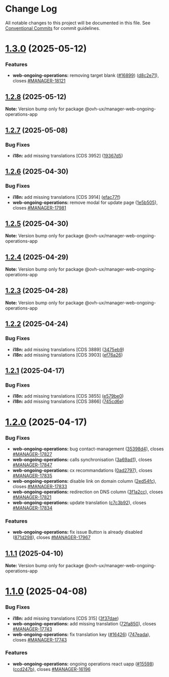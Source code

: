 # Change Log

All notable changes to this project will be documented in this file.
See [Conventional Commits](https://conventionalcommits.org) for commit guidelines.

# [1.3.0](https://github.com/ovh/manager/compare/@ovh-ux/manager-web-ongoing-operations-app@1.2.8...@ovh-ux/manager-web-ongoing-operations-app@1.3.0) (2025-05-12)


### Features

* **web-ongoing-operations:** removing target blank ([#16899](https://github.com/ovh/manager/issues/16899)) ([d8c2e71](https://github.com/ovh/manager/commit/d8c2e715f27ddb775ec4e23a8d3f97da9fc4ce06)), closes [#MANAGER-18121](https://github.com/ovh/manager/issues/MANAGER-18121)





## [1.2.8](https://github.com/ovh/manager/compare/@ovh-ux/manager-web-ongoing-operations-app@1.2.7...@ovh-ux/manager-web-ongoing-operations-app@1.2.8) (2025-05-12)

**Note:** Version bump only for package @ovh-ux/manager-web-ongoing-operations-app





## [1.2.7](https://github.com/ovh/manager/compare/@ovh-ux/manager-web-ongoing-operations-app@1.2.6...@ovh-ux/manager-web-ongoing-operations-app@1.2.7) (2025-05-08)


### Bug Fixes

* **i18n:** add missing translations [CDS 3952] ([19367d5](https://github.com/ovh/manager/commit/19367d58a5ccb3e05284f8897f8451ec413d9984))





## [1.2.6](https://github.com/ovh/manager/compare/@ovh-ux/manager-web-ongoing-operations-app@1.2.5...@ovh-ux/manager-web-ongoing-operations-app@1.2.6) (2025-04-30)


### Bug Fixes

* **i18n:** add missing translations [CDS 3914] ([efac77f](https://github.com/ovh/manager/commit/efac77fba9f7fcfab46eb3316f2451285ca902df))
* **web-ongoing-operations:** remove modal for update page ([1e5b505](https://github.com/ovh/manager/commit/1e5b505444bc76580a857abc26fc5afbd36f3abe)), closes [#MANAGER-17981](https://github.com/ovh/manager/issues/MANAGER-17981)





## [1.2.5](https://github.com/ovh/manager/compare/@ovh-ux/manager-web-ongoing-operations-app@1.2.4...@ovh-ux/manager-web-ongoing-operations-app@1.2.5) (2025-04-30)

**Note:** Version bump only for package @ovh-ux/manager-web-ongoing-operations-app





## [1.2.4](https://github.com/ovh/manager/compare/@ovh-ux/manager-web-ongoing-operations-app@1.2.3...@ovh-ux/manager-web-ongoing-operations-app@1.2.4) (2025-04-29)

**Note:** Version bump only for package @ovh-ux/manager-web-ongoing-operations-app





## [1.2.3](https://github.com/ovh/manager/compare/@ovh-ux/manager-web-ongoing-operations-app@1.2.2...@ovh-ux/manager-web-ongoing-operations-app@1.2.3) (2025-04-28)

**Note:** Version bump only for package @ovh-ux/manager-web-ongoing-operations-app





## [1.2.2](https://github.com/ovh/manager/compare/@ovh-ux/manager-web-ongoing-operations-app@1.2.1...@ovh-ux/manager-web-ongoing-operations-app@1.2.2) (2025-04-24)


### Bug Fixes

* **i18n:** add missing translations [CDS 3889] ([3475eb9](https://github.com/ovh/manager/commit/3475eb9a4c16b4efdf870ccdc1fc2252e15178e2))
* **i18n:** add missing translations [CDS 3903] ([ef76a26](https://github.com/ovh/manager/commit/ef76a26dfc5de9ca2511032eb9f0b37f1ef66b59))





## [1.2.1](https://github.com/ovh/manager/compare/@ovh-ux/manager-web-ongoing-operations-app@1.2.0...@ovh-ux/manager-web-ongoing-operations-app@1.2.1) (2025-04-17)


### Bug Fixes

* **i18n:** add missing translations [CDS 3855] ([e579be0](https://github.com/ovh/manager/commit/e579be0d9e667562424ecba54edc0b001fd6412b))
* **i18n:** add missing translations [CDS 3866] ([745cd6e](https://github.com/ovh/manager/commit/745cd6ef5993c4af4390efa6b4bf7eccd58d2198))





# [1.2.0](https://github.com/ovh/manager/compare/@ovh-ux/manager-web-ongoing-operations-app@1.1.1...@ovh-ux/manager-web-ongoing-operations-app@1.2.0) (2025-04-17)


### Bug Fixes

* **web-ongoing-operations:** bug contact-management ([35398d4](https://github.com/ovh/manager/commit/35398d49e7eb83b25a8e88a1d42e5e8b2e2069d7)), closes [#MANAGER-17827](https://github.com/ovh/manager/issues/MANAGER-17827)
* **web-ongoing-operations:** calls synchronisation ([3a69ad1](https://github.com/ovh/manager/commit/3a69ad11b1e5e5c3745ff70c4abd102dd2f1dd2c)), closes [#MANAGER-17847](https://github.com/ovh/manager/issues/MANAGER-17847)
* **web-ongoing-operations:** cx recommandations ([0ad2797](https://github.com/ovh/manager/commit/0ad2797eb0f1ac3df7b34a01332d104bd76f0941)), closes [#MANAGER-17835](https://github.com/ovh/manager/issues/MANAGER-17835)
* **web-ongoing-operations:** disable link on domain column ([2ed54fc](https://github.com/ovh/manager/commit/2ed54fc4aaebae9a4cd21c280be40e6982c0e115)), closes [#MANAGER-17833](https://github.com/ovh/manager/issues/MANAGER-17833)
* **web-ongoing-operations:** redirection on DNS column ([3f1a2cc](https://github.com/ovh/manager/commit/3f1a2cc88740a6cef6bfe44f41dafb86dd245ed5)), closes [#MANAGER-17821](https://github.com/ovh/manager/issues/MANAGER-17821)
* **web-ongoing-operations:** update translation ([c7c3b92](https://github.com/ovh/manager/commit/c7c3b92d77d2eb8184c032807c8d24fbd6cda54a)), closes [#MANAGER-17834](https://github.com/ovh/manager/issues/MANAGER-17834)


### Features

* **web-ongoing-operations:** fix issue Button is already disabled ([871d298](https://github.com/ovh/manager/commit/871d298c7c0f09d97581f518311201414a751c84)), closes [#MANAGER-17967](https://github.com/ovh/manager/issues/MANAGER-17967)





## [1.1.1](https://github.com/ovh/manager/compare/@ovh-ux/manager-web-ongoing-operations-app@1.1.0...@ovh-ux/manager-web-ongoing-operations-app@1.1.1) (2025-04-10)

**Note:** Version bump only for package @ovh-ux/manager-web-ongoing-operations-app





# [1.1.0](https://github.com/ovh/manager/compare/@ovh-ux/manager-web-ongoing-operations-app@1.0.0...@ovh-ux/manager-web-ongoing-operations-app@1.1.0) (2025-04-08)


### Bug Fixes

* **i18n:** add missing translations [CDS 315] ([3f37dae](https://github.com/ovh/manager/commit/3f37daed53eea33541029dd7f0af58eabc4cfdce))
* **web-ongoing-operations:** add missing translation ([72fa850](https://github.com/ovh/manager/commit/72fa8500bddbac2fd78d55fae1258f257097a5ab)), closes [#MANAGER-17743](https://github.com/ovh/manager/issues/MANAGER-17743)
* **web-ongoing-operations:** fix translation key ([#16426](https://github.com/ovh/manager/issues/16426)) ([747eada](https://github.com/ovh/manager/commit/747eadadc54861db456628f5b16e48a01a3848a6)), closes [#MANAGER-17743](https://github.com/ovh/manager/issues/MANAGER-17743)


### Features

* **web-ongoing-operations:** ongoing operations react uapp ([#15598](https://github.com/ovh/manager/issues/15598)) ([ccd247b](https://github.com/ovh/manager/commit/ccd247b524458edd8e7b7339c5cfe356ce2b234c)), closes [#MANAGER-16196](https://github.com/ovh/manager/issues/MANAGER-16196)
